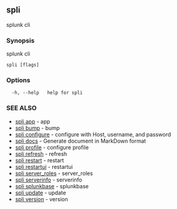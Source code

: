 ## spli

splunk cli

### Synopsis

splunk cli

```
spli [flags]
```

### Options

```
  -h, --help   help for spli
```

### SEE ALSO

* [spli app](spli_app.md)	 - app
* [spli bump](spli_bump.md)	 - bump
* [spli configure](spli_configure.md)	 - configure with Host, username, and password
* [spli docs](spli_docs.md)	 - Generate document in MarkDown format
* [spli profile](spli_profile.md)	 - configure profile
* [spli refresh](spli_refresh.md)	 - refresh
* [spli restart](spli_restart.md)	 - restart
* [spli restartui](spli_restartui.md)	 - restartui
* [spli server_roles](spli_server_roles.md)	 - server_roles
* [spli serverinfo](spli_serverinfo.md)	 - serverinfo
* [spli splunkbase](spli_splunkbase.md)	 - splunkbase
* [spli update](spli_update.md)	 - update
* [spli version](spli_version.md)	 - version

